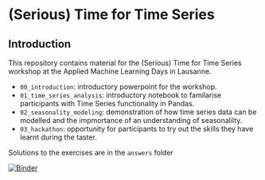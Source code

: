 <!-- #region -->
# (Serious) Time for Time Series

## Introduction

This repository contains material for the (Serious) Time for Time Series workshop at the Applied Machine Learning Days in Lausanne.

- `00_introduction`: introductory powerpoint for the workshop.
- `01_time_series_analysis`: introductory notebook to familarise participants with Time Series functionality in Pandas.
- `02_seasonality_modeling`: demonstration of how time series data can be modelled and the impmortance of an understanding of seasonalilty.
- `03_hackathon`: opportunity for participants to try out the skills they have learnt during the taster.

Solutions to the exercises are in the `answers` folder


[![Binder](https://mybinder.org/badge_logo.svg)](https://mybinder.org/v2/gh/JTHaywardGDD/time-series/HEAD)
<!-- #endregion -->
